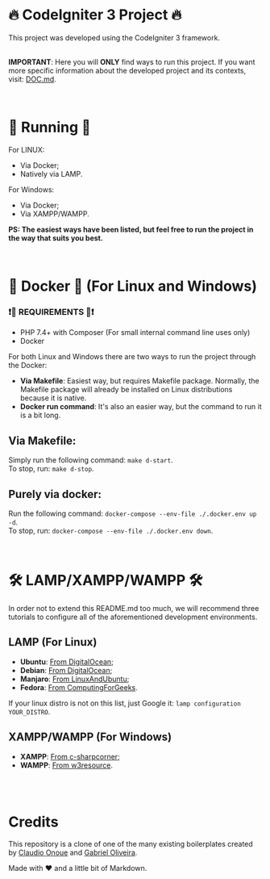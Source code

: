 # 🔥 CodeIgniter 3 Project 🔥

This project was developed using the CodeIgniter 3 framework. <br /><br />

**IMPORTANT**: Here you will **ONLY** find ways to run this project. If you want more specific information about the developed project and its contexts, visit: [DOC.md](./docs/DOC.md).

<br />

# 🚀 Running 🚀

For LINUX:
- Via Docker;
- Natively via LAMP.

For Windows:
- Via Docker;
- Via XAMPP/WAMPP.

**PS: The easiest ways have been listed, but feel free to run the project in the way that suits you best.**

<br />

# 🐋 Docker 🐋 (For Linux and Windows)

### ❗🛑 REQUIREMENTS 🛑❗
- PHP 7.4+ with Composer (For small internal command line uses only)
- Docker 

For both Linux and Windows there are two ways to run the project through the Docker:
- **Via Makefile**: Easiest way, but requires Makefile package. Normally, the Makefile package will already be installed on Linux distributions because it is native.
- **Docker run command**: It's also an easier way, but the command to run it is a bit long.

## Via Makefile:

Simply run the following command: `make d-start`. <br />
To stop, run: `make d-stop`.

## Purely via docker:

Run the following command: `docker-compose --env-file ./.docker.env up -d`. <br />
To stop, run: `docker-compose --env-file ./.docker.env down`.

<br />

# 🛠 LAMP/XAMPP/WAMPP 🛠

In order not to extend this README.md too much, we will recommend three tutorials to configure all of the aforementioned development environments.

## LAMP (For Linux)

- **Ubuntu**: [From DigitalOcean](https://www.digitalocean.com/community/tutorials/como-instalar-a-pilha-linux-apache-mysql-php-lamp-no-ubuntu-18-04-pt);
- **Debian**: [From DigitalOcean](https://www.digitalocean.com/community/tutorials/how-to-install-linux-apache-mariadb-php-lamp-stack-debian9-pt);
- **Manjaro**: [From LinuxAndUbuntu](https://www.linuxandubuntu.com/home/install-lamp-on-manjaro);
- **Fedora**: [From ComputingForGeeks](https://computingforgeeks.com/how-to-install-lamp-stack-on-fedora/).

If your linux distro is not on this list, just Google it: `lamp configuration YOUR_DISTRO`.

## XAMPP/WAMPP (For Windows)

- **XAMPP**: [From c-sharpcorner](https://www.c-sharpcorner.com/article/how-to-install-and-configure-xampp-in-windows-10/);
- **WAMPP**: [From w3resource](https://www.w3resource.com/php/installation/install-wamp.php).

<br /><br />

# Credits

This repository is a clone of one of the many existing boilerplates created by [Claudio Onoue](https://github.com/claudioonoue) and [Gabriel Oliveira](https://github.com/gaoliveira21).

Made with ❤ and a little bit of Markdown.